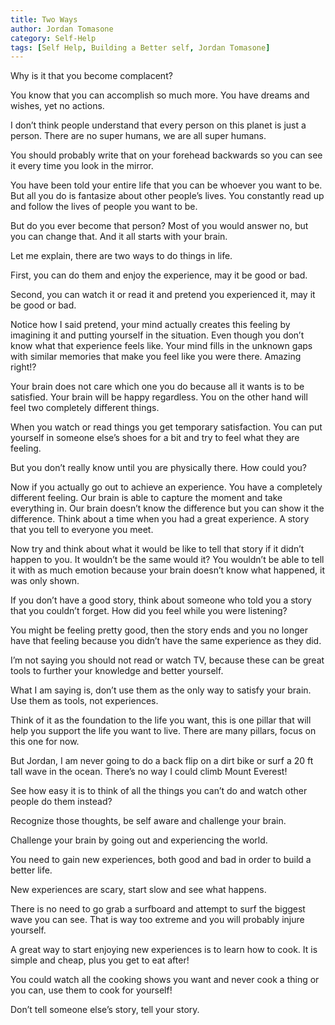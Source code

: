 ```yaml
---
title: Two Ways
author: Jordan Tomasone
category: Self-Help
tags: [Self Help, Building a Better self, Jordan Tomasone]
---
```

Why is it that you become complacent?

You know that you can accomplish so much more. You have dreams and wishes, yet no actions.

I don’t think people understand that every person on this planet is just a person. There are no super humans, we are all super humans.

You should probably write that on your forehead backwards so you can see it every time you look in the mirror.

You have been told your entire life that you can be whoever you want to be. But all you do is fantasize about other people’s lives. You constantly read up and
follow the lives of people you want to be.

But do you ever become that person? Most of you would answer no, but you can change that. And it all starts with your brain.

Let me explain, there are two ways to do things in life.

First, you can do them and enjoy the experience, may it be good or bad.

Second, you can watch it or read it and pretend you experienced it, may it be good or bad.

Notice how I said pretend, your mind actually creates this feeling by imagining it and putting yourself in the situation. Even though you don’t know what that
experience feels like. Your mind fills in the unknown gaps with similar memories that make you feel like you were there. Amazing right!?

Your brain does not care which one you do because all it wants is to be satisfied. Your brain will be happy regardless. You on the other hand will feel two completely different things.

When you watch or read things you get temporary satisfaction. You can put yourself in someone else’s shoes for a bit and try to feel what they are feeling.

But you don’t really know until you are physically there. How could you?

Now if you actually go out to achieve an experience. You have a completely different feeling. Our brain is able to capture the moment and take everything in.
Our brain doesn’t know the difference but you can show it the difference. Think about a time when you had a great experience. A story that you tell to everyone you meet.

Now try and think about what it would be like to tell that story if it didn’t happen to you. It wouldn’t be the same would it? You wouldn’t be able to tell it with as much emotion because your brain doesn’t know what happened, it was only shown.

If you don’t have a good story, think about someone who told you a story that you couldn’t forget. How did you feel while you were listening?

You might be feeling pretty good, then the story ends and you no longer have that feeling because you didn’t have the same experience as they did.

I’m not saying you should not read or watch TV, because these can be great tools to further your knowledge and better yourself.

What I am saying is, don’t use them as the only way to satisfy your brain. Use them as tools, not experiences.

Think of it as the foundation to the life you want, this is one pillar that will help you support the life you want to live. There are many pillars, focus on this one for now.

But Jordan, I am never going to do a back flip on a dirt bike or surf a 20 ft tall wave in the ocean. There’s no way I could climb Mount Everest!

See how easy it is to think of all the things you can’t do and watch other people do them instead?

Recognize those thoughts, be self aware and challenge your brain.

Challenge your brain by going out and experiencing the world.

You need to gain new experiences, both good and bad in order to build a better life.

New experiences are scary, start slow and see what happens.

There is no need to go grab a surfboard and attempt to surf the biggest wave you can see. That is way too extreme and you will probably injure yourself.

A great way to start enjoying new experiences is to learn how to cook. It is simple and cheap, plus you get to eat after!

You could watch all the cooking shows you want and never cook a thing or you can, use them to cook for yourself!

Don’t tell someone else’s story, tell your story.
